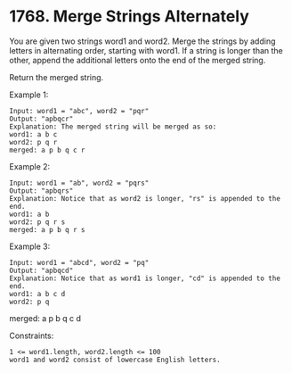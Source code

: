 # 1768. Merge Strings Alternately

You are given two strings word1 and word2. Merge the strings by adding letters in alternating order, starting with word1. If a string is longer than the other, append the additional letters onto the end of the merged string.

Return the merged string.

Example 1:

    Input: word1 = "abc", word2 = "pqr"
    Output: "apbqcr"
    Explanation: The merged string will be merged as so:
    word1: a b c
    word2: p q r
    merged: a p b q c r

Example 2:

    Input: word1 = "ab", word2 = "pqrs"
    Output: "apbqrs"
    Explanation: Notice that as word2 is longer, "rs" is appended to the end.
    word1: a b
    word2: p q r s
    merged: a p b q r s

Example 3:

    Input: word1 = "abcd", word2 = "pq"
    Output: "apbqcd"
    Explanation: Notice that as word1 is longer, "cd" is appended to the end.
    word1: a b c d
    word2: p q

merged: a p b q c d

Constraints:

    1 <= word1.length, word2.length <= 100
    word1 and word2 consist of lowercase English letters.
